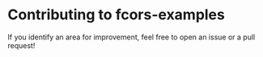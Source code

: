 # Contributing to fcors-examples

If you identify an area for improvement,
feel free to open an issue or a pull request!